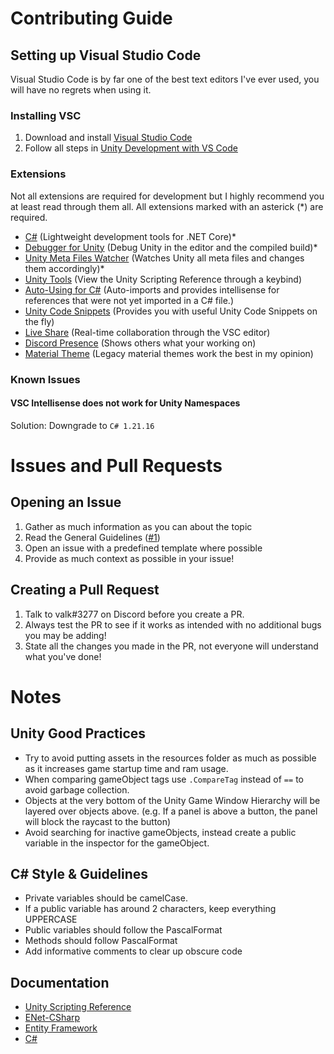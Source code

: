 # Contributing Guide

## Setting up Visual Studio Code
Visual Studio Code is by far one of the best text editors I've ever used, you will have no regrets when using it.

### Installing VSC
1. Download and install [Visual Studio Code](https://code.visualstudio.com)
2. Follow all steps in [Unity Development with VS Code](https://code.visualstudio.com/docs/other/unity)

### Extensions
Not all extensions are required for development but I highly recommend you at least read through them all. All extensions marked with an asterick (*) are required.
- [C#](https://marketplace.visualstudio.com/items?itemName=ms-dotnettools.csharp) (Lightweight development tools for .NET Core)*
- [Debugger for Unity](https://marketplace.visualstudio.com/items?itemName=Unity.unity-debug) (Debug Unity in the editor and the compiled build)*
- [Unity Meta Files Watcher](https://marketplace.visualstudio.com/items?itemName=PTD.vscode-unitymeta) (Watches Unity all meta files and changes them accordingly)*
- [Unity Tools](https://marketplace.visualstudio.com/items?itemName=Tobiah.unity-tools) (View the Unity Scripting Reference through a keybind)
- [Auto-Using for C#](https://marketplace.visualstudio.com/items?itemName=Fudge.auto-using) (Auto-imports and provides intellisense for references that were not yet imported in a C# file.)
- [Unity Code Snippets](https://marketplace.visualstudio.com/items?itemName=kleber-swf.unity-code-snippets) (Provides you with useful Unity Code Snippets on the fly)
- [Live Share](https://marketplace.visualstudio.com/items?itemName=MS-vsliveshare.vsliveshare) (Real-time collaboration through the VSC editor)
- [Discord Presence](https://marketplace.visualstudio.com/items?itemName=icrawl.discord-vscode) (Shows others what your working on)
- [Material Theme](https://marketplace.visualstudio.com/items?itemName=Equinusocio.vsc-material-theme) (Legacy material themes work the best in my opinion)

### Known Issues
#### VSC Intellisense does not work for Unity Namespaces
Solution: Downgrade to `C# 1.21.16`

# Issues and Pull Requests
## Opening an Issue
1. Gather as much information as you can about the topic
2. Read the General Guidelines ([#1](https://github.com/valkyrienyanko/ENet-Model/issues/1))
3. Open an issue with a predefined template where possible
4. Provide as much context as possible in your issue!

## Creating a Pull Request
1. Talk to valk#3277 on Discord before you create a PR.
2. Always test the PR to see if it works as intended with no additional bugs you may be adding!
3. State all the changes you made in the PR, not everyone will understand what you've done!

# Notes
## Unity Good Practices
- Try to avoid putting assets in the resources folder as much as possible as it increases game startup time and ram usage.
- When comparing gameObject tags use `.CompareTag` instead of `==` to avoid garbage collection.
- Objects at the very bottom of the Unity Game Window Hierarchy will be layered over objects above. (e.g. If a panel is above a button, the panel will block the raycast to the button)
- Avoid searching for inactive gameObjects, instead create a public variable in the inspector for the gameObject.

## C# Style & Guidelines
- Private variables should be camelCase.
- If a public variable has around 2 characters, keep everything UPPERCASE
- Public variables should follow the PascalFormat
- Methods should follow PascalFormat
- Add informative comments to clear up obscure code

## Documentation
- [Unity Scripting Reference](https://docs.unity3d.com/ScriptReference/)
- [ENet-CSharp](https://github.com/nxrighthere/ENet-CSharp)
- [Entity Framework](https://docs.microsoft.com/en-us/ef/)
- [C#](https://docs.microsoft.com/en-us/dotnet/csharp/)
